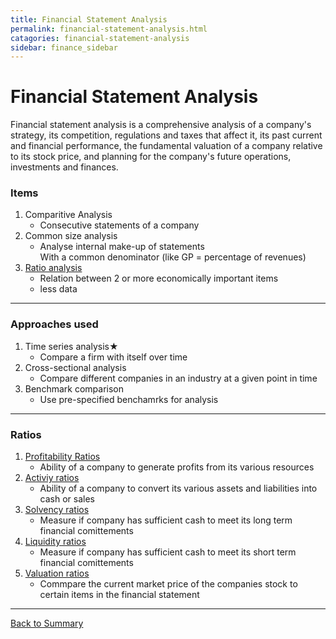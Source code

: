 ```yaml
---
title: Financial Statement Analysis
permalink: financial-statement-analysis.html
catagories: financial-statement-analysis
sidebar: finance_sidebar
---
```



<h1>Financial Statement Analysis</h1>
 Financial statement analysis is a comprehensive analysis of a company's strategy, its competition, regulations and taxes that affect it, its past current and financial performance, the fundamental valuation of a company relative to its stock price, and planning for the company's future operations, investments and finances.

### Items
1. Comparitive Analysis  
    -   Consecutive statements of a company  
2. Common size analysis  
    - Analyse internal make-up of statements  
    With a common denominator (like GP = percentage of revenues)  
3. [Ratio analysis](#user-content-ratios)  
    - Relation between 2 or more economically important items 
    - less data

---

### Approaches used
1. Time series analysis★  
    - Compare a firm with itself over time  
2.  Cross-sectional analysis  
    - Compare different companies in an industry at a given point in time  
3. Benchmark comparison  
    - Use pre-specified benchamrks for analysis  

---

### <a name="ratios">Ratios</a>  
1. [Profitability Ratios](profitability-ratios.html)
    - Ability of a company to generate profits from its various resources  
2. [Activiy ratios](activity-ratios.html)  
    - Ability of a company to convert its various assets and liabilities into cash or sales  
3. [Solvency ratios](solvency-ratios.html) 
    - Measure if company has sufficient cash to meet its long term financial comittements   
4. [Liquidity ratios](liquidity-ratios.html)
    - Measure if company has sufficient cash to meet its short term financial comittements  
5. [Valuation ratios](valuation-ratios.html)
    - Commpare the current market price of the companies stock to certain items in the financial statement  

---

<a href="/" name="#user-content-ratios">Back to Summary</a>

